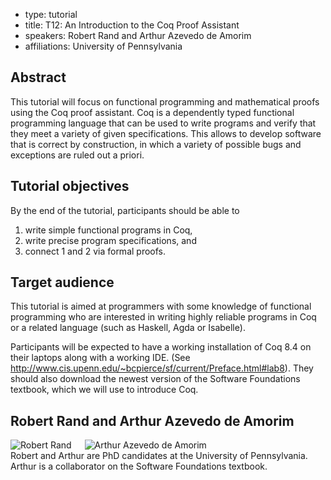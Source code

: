 - type: tutorial
- title: T12: An Introduction to the Coq Proof Assistant
- speakers: Robert Rand and Arthur Azevedo de Amorim
- affiliations: University of Pennsylvania

## Abstract
This tutorial will focus on functional programming and mathematical proofs using the Coq proof assistant. Coq is a dependently typed functional programming language that can be used to write programs and verify that they meet a variety of given specifications. This allows to develop software that is correct by construction, in which a variety of possible bugs and exceptions are ruled out a priori.

## Tutorial objectives

By the end of the tutorial, participants should be able to

1) write simple functional programs in Coq,
2) write precise program specifications, and
3) connect 1 and 2 via formal proofs.

## Target audience

This tutorial is aimed at programmers with some knowledge of functional programming who are interested in writing highly reliable programs in Coq or a related language (such as Haskell, Agda or Isabelle).

Participants will be expected to have a working installation of Coq 8.4 on their laptops along with a working IDE. (See http://www.cis.upenn.edu/~bcpierce/sf/current/Preface.html#lab8). They should also download the newest version of the Software Foundations textbook, which we will use to introduce Coq.

## Robert Rand and Arthur Azevedo de Amorim
<div class="row" media:type="text/omd">

<div class="medium-4 columns">
<img src="img/robert-rand.jpg" alt="Robert Rand"></img>
<img src="img/arthur-ada.jpg" alt="Arthur Azevedo de Amorim"></img>
</div>

<div class="medium-8 columns" media:type="text/omd">
Robert and Arthur are PhD candidates at the University of
Pennsylvania. Arthur is a collaborator on the Software Foundations
textbook.
</div>

</div>

